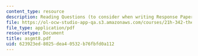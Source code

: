 ```yaml
---
content_type: resource
description: Reading Questions (to consider when writing Response Papers).
file: https://ol-ocw-studio-app-qa.s3.amazonaws.com/courses/21h-342-the-royal-family-fall-2003/623923ed8025dea40532b76fbfd0a112_asgmt8.pdf
file_type: application/pdf
resourcetype: Document
title: asgmt8.pdf
uid: 623923ed-8025-dea4-0532-b76fbfd0a112
---
```

